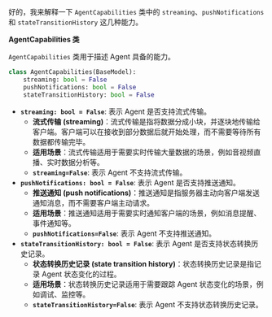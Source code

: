 好的，我来解释一下 `AgentCapabilities` 类中的 `streaming`、`pushNotifications` 和 `stateTransitionHistory` 这几种能力。

**AgentCapabilities 类**

`AgentCapabilities` 类用于描述 Agent 具备的能力。

```python
class AgentCapabilities(BaseModel):
    streaming: bool = False
    pushNotifications: bool = False
    stateTransitionHistory: bool = False
```

*   **`streaming: bool = False`**:  表示 Agent 是否支持流式传输。
    *   **流式传输 (streaming)**：流式传输是指将数据分成小块，并逐块地传输给客户端。客户端可以在接收到部分数据后就开始处理，而不需要等待所有数据都传输完毕。
    *   **适用场景**：流式传输适用于需要实时传输大量数据的场景，例如音视频直播、实时数据分析等。
    *   **`streaming=False`**:  表示 Agent 不支持流式传输。
*   **`pushNotifications: bool = False`**:  表示 Agent 是否支持推送通知。
    *   **推送通知 (push notifications)**：推送通知是指服务器主动向客户端发送通知消息，而不需要客户端主动请求。
    *   **适用场景**：推送通知适用于需要实时通知客户端的场景，例如消息提醒、事件通知等。
    *   **`pushNotifications=False`**:  表示 Agent 不支持推送通知。
*   **`stateTransitionHistory: bool = False`**:  表示 Agent 是否支持状态转换历史记录。
    *   **状态转换历史记录 (state transition history)**：状态转换历史记录是指记录 Agent 状态变化的过程。
    *   **适用场景**：状态转换历史记录适用于需要跟踪 Agent 状态变化的场景，例如调试、监控等。
    *   **`stateTransitionHistory=False`**:  表示 Agent 不支持状态转换历史记录。
